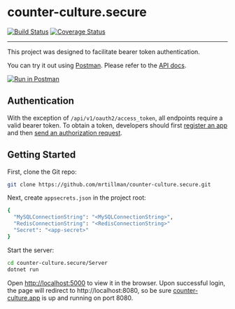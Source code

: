 # counter-culture.secure

[![Build Status](https://travis-ci.com/mrtillman/counter-culture.secure.svg?branch=master)](https://travis-ci.com/mrtillman/counter-culture.secure)
[![Coverage Status](https://coveralls.io/repos/github/mrtillman/counter-culture.secure/badge.svg?branch=master)](https://coveralls.io/github/mrtillman/counter-culture.secure?branch=master)

---

This project was designed to facilitate bearer token authentication.
 
You can try it out using [Postman](https://learning.getpostman.com/). Please refer to the [API docs](https://documenter.getpostman.com/view/1403721/S17wPS3o).

[![Run in Postman](https://run.pstmn.io/button.svg)](https://www.getpostman.com/collections/0dce1d0a523b04ee3cb3)

## Authentication

With the exception of `/api/v1/oauth2/access_token`, all endpoints require a valid bearer token. To obtain a token, developers should first [register an app](https://github.com/mrtillman/counter-culture.docs/blob/master/secure/register-app.md) and then [send an authorization request](https://github.com/mrtillman/counter-culture.docs/blob/master/secure/authorization-request.md).


## Getting Started

First, clone the Git repo:

```sh
git clone https://github.com/mrtillman/counter-culture.secure.git
```

Next, create `appsecrets.json` in the project root:
```sh
{
  "MySQLConnectionString": "<MySQLConnectionString>",
  "RedisConnectionString": "<RedisConnectionString>"
  "Secret": "<app-secret>"
}
```

Start the server:

```sh
cd counter-culture.secure/Server
dotnet run
```

Open [http://localhost:5000](http://localhost:5000) to view it in the browser. Upon successful login, the page will redirect to http://localhost:8080, so be sure [counter-culture.app](https://github.com/mrtillman/counter-culture.app) is up and running on port 8080.